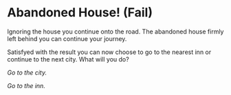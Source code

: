 # Abandoned House! (Fail)

Ignoring the house you continue onto the road. The abandoned house firmly left behind you can continue your journey.

Satisfyed with the result you can now choose to go to the nearest inn or continue to the next city. What will you do?

_Go to the city._

_Go to the inn._

